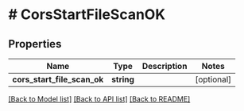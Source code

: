# # CorsStartFileScanOK

## Properties

Name | Type | Description | Notes
------------ | ------------- | ------------- | -------------
**cors_start_file_scan_ok** | **string** |  | [optional]

[[Back to Model list]](../../README.md#models) [[Back to API list]](../../README.md#endpoints) [[Back to README]](../../README.md)
